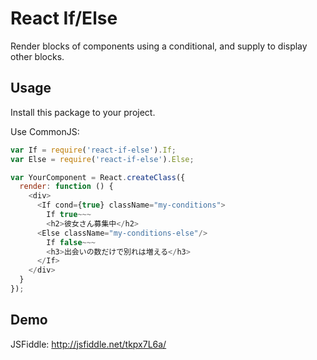 # React If/Else

Render blocks of components using a conditional, and supply <Else/> to
display other blocks.

## Usage

Install this package to your project.

Use CommonJS:

```js
var If = require('react-if-else').If;
var Else = require('react-if-else').Else;

var YourComponent = React.createClass({
  render: function () {
    <div>
      <If cond={true} className="my-conditions">
        If true~~~
        <h2>彼女さん募集中</h2>
      <Else className="my-conditions-else"/>
        If false~~~
        <h3>出会いの数だけで別れは増える</h3>
      </If>
    </div>
  }
});
```


## Demo

JSFiddle: http://jsfiddle.net/tkpx7L6a/
